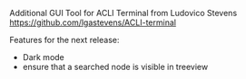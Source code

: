 Additional GUI Tool for ACLI Terminal from Ludovico Stevens https://github.com/lgastevens/ACLI-terminal

Features for the next release:
- Dark mode
- ensure that a searched node is visible in treeview

